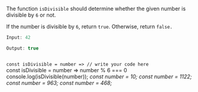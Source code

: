 The function `isDivisible`
should determine whether
the given number
is divisible by `6` or not.

If the number is divisible by `6`, return `true`.
Otherwise, return `false.`

```js
Input: 42

Output: true
```

<codeblock language="javascript" type="exercise" testMode="multipleInput">
<code>
const isDivisible = number => // write your code here
</code>

<solution>
const isDivisible = number => number % 6 === 0
</solution>

<testcases>
<caller>
console.log(isDivisible(number));
</caller>
<testcase>
<i>
const number = 10;
</i>
</testcase>
<testcase>
<i>
const number = 1122;
</i>
</testcase>
<testcase>
<i>
const number = 963;
</i>
</testcase>
<testcase>
<i>
const number = 468;
</i>
</testcase>
</testcases>
</codeblock>
